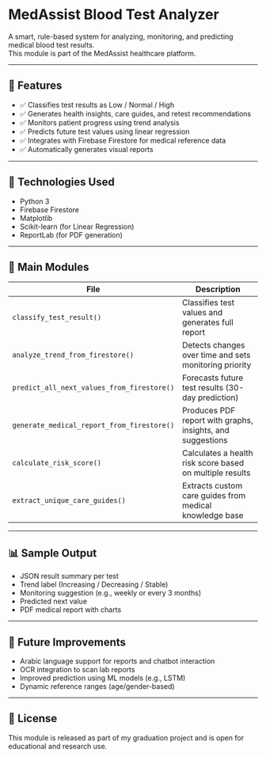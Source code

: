 # MedAssist Blood Test Analyzer

A smart, rule-based system for analyzing, monitoring, and predicting medical blood test results.  
This module is part of the MedAssist healthcare platform.

---

## 🔬 Features

- ✅ Classifies test results as Low / Normal / High
- ✅ Generates health insights, care guides, and retest recommendations
- ✅ Monitors patient progress using trend analysis
- ✅ Predicts future test values using linear regression
- ✅ Integrates with Firebase Firestore for medical reference data
- ✅ Automatically generates visual reports

---

## 🧠 Technologies Used

- Python 3  
- Firebase Firestore  
- Matplotlib  
- Scikit-learn (for Linear Regression)  
- ReportLab (for PDF generation)

---

## 📁 Main Modules

| File | Description |
|------|-------------|
| `classify_test_result()` | Classifies test values and generates full report |
| `analyze_trend_from_firestore()` | Detects changes over time and sets monitoring priority |
| `predict_all_next_values_from_firestore()` | Forecasts future test results (30-day prediction) |
| `generate_medical_report_from_firestore()` | Produces PDF report with graphs, insights, and suggestions |
| `calculate_risk_score()` | Calculates a health risk score based on multiple results |
| `extract_unique_care_guides()` | Extracts custom care guides from medical knowledge base |

---

## 📊 Sample Output

- JSON result summary per test
- Trend label (Increasing / Decreasing / Stable)
- Monitoring suggestion (e.g., weekly or every 3 months)
- Predicted next value
- PDF medical report with charts

---

## 📌 Future Improvements

- Arabic language support for reports and chatbot interaction  
- OCR integration to scan lab reports  
- Improved prediction using ML models (e.g., LSTM)  
- Dynamic reference ranges (age/gender-based)

---

## 📃 License

This module is released as part of my graduation project and is open for educational and research use.
